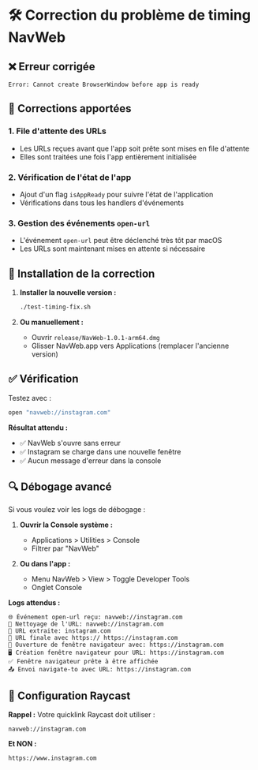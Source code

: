 # 🛠️ Correction du problème de timing NavWeb

## ❌ Erreur corrigée

```
Error: Cannot create BrowserWindow before app is ready
```

## 🔧 Corrections apportées

### 1. **File d'attente des URLs**
- Les URLs reçues avant que l'app soit prête sont mises en file d'attente
- Elles sont traitées une fois l'app entièrement initialisée

### 2. **Vérification de l'état de l'app**
- Ajout d'un flag `isAppReady` pour suivre l'état de l'application
- Vérifications dans tous les handlers d'événements

### 3. **Gestion des événements `open-url`**
- L'événement `open-url` peut être déclenché très tôt par macOS
- Les URLs sont maintenant mises en attente si nécessaire

## 🚀 Installation de la correction

1. **Installer la nouvelle version :**
   ```bash
   ./test-timing-fix.sh
   ```

2. **Ou manuellement :**
   - Ouvrir `release/NavWeb-1.0.1-arm64.dmg`
   - Glisser NavWeb.app vers Applications (remplacer l'ancienne version)

## ✅ Vérification

Testez avec :
```bash
open "navweb://instagram.com"
```

**Résultat attendu :**
- ✅ NavWeb s'ouvre sans erreur
- ✅ Instagram se charge dans une nouvelle fenêtre
- ✅ Aucun message d'erreur dans la console

## 🔍 Débogage avancé

Si vous voulez voir les logs de débogage :

1. **Ouvrir la Console système :**
   - Applications > Utilities > Console
   - Filtrer par "NavWeb"

2. **Ou dans l'app :**
   - Menu NavWeb > View > Toggle Developer Tools
   - Onglet Console

**Logs attendus :**
```
🌐 Événement open-url reçu: navweb://instagram.com
🧹 Nettoyage de l'URL: navweb://instagram.com
🔗 URL extraite: instagram.com
🔧 URL finale avec https:// https://instagram.com
🚀 Ouverture de fenêtre navigateur avec: https://instagram.com
🖥️ Création fenêtre navigateur pour URL: https://instagram.com
✅ Fenêtre navigateur prête à être affichée
📤 Envoi navigate-to avec URL: https://instagram.com
```

## 📱 Configuration Raycast

**Rappel :** Votre quicklink Raycast doit utiliser :
```
navweb://instagram.com
```

**Et NON :**
```
https://www.instagram.com
```
